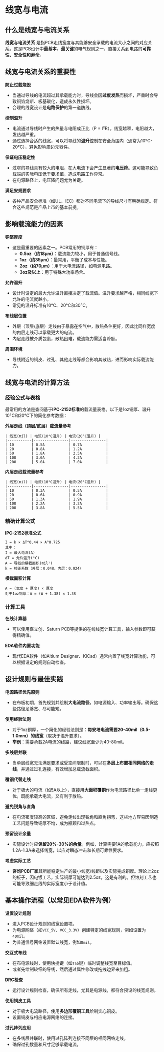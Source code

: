 # 线宽与电流

## 什么是线宽与电流关系

**线宽与电流关系** 是指PCB走线宽度与其能够安全承载的电流大小之间的对应关系。这是PCB设计中**最基本、最关键**的电气规则之一，直接关系到电路的**可靠性、安全性和寿命**。



## 线宽与电流关系的重要性

**防止过载烧毁**

*   当通过导线的电流超过其承载能力时，导线会因**过度发热**而损坏，严重时会导致铜箔烧断、板基碳化，造成永久性损坏。
*   合理的线宽设计是**电路保护**的第一道防线。

**控制温升**

*   电流通过导线时产生的热量与电阻成正比（P = I²R）。线宽越窄，电阻越大，发热越严重。
*   通过选择合适的线宽，可以将导线的**温升**控制在安全范围内（通常为10°C-20°C），避免影响周边元器件。

**保证电压稳定性**

*   过窄的导线具有较大的电阻，在大电流下会产生显著的**电压降**。这可能导致负载端的实际电压低于要求值，造成电路工作异常。
*   在电源路径上，电压降问题尤为关键。

**满足安规要求**

*   各种产品安全标准（如UL、IEC）都对不同电流下的导线尺寸有明确规定。符合这些规范是产品上市的基本前提。



## 影响载流能力的因素

**铜箔厚度**

*   这是最重要的因素之一。PCB常用的铜厚有：
    *   **0.5oz（约18μm）**：载流能力较小，用于普通信号线。
    *   **1oz（约35μm）**：最常用，平衡了成本与性能。
    *   **2oz（约70μm）**：用于大电流路径，如电源电路。
    *   **3oz及以上**：用于特殊大功率场合。

**允许温升**

*   设计时设定的最大允许温升直接决定了载流值。温升要求越严格，相同线宽下允许的电流就越小。
*   常见的温升标准有10°C、20°C和30°C。

**布线层位置**

*   外层（顶层/底层）走线由于暴露在空气中，散热条件更好，因此比同样宽度的内层走线可以承载更大的电流。
*   内层走线被介质包裹，散热困难，载流能力需适当降额。

**周围环境**

*   导线附近的铜皮、过孔、其他走线等都会影响其散热，进而影响实际载流能力。



## 线宽与电流的计算方法

### 经验公式与表格

最常用的方法是查阅基于**IPC-2152标准**的载流量表格。以下是1oz铜厚、温升10°C和20°C下的简化参考数据：

**外层走线（顶层/底层）载流量参考**

```
| 线宽(mil) | 电流(10°C温升) | 电流(20°C温升) |
|-----------|----------------|----------------|
| 10        | 0.5A           | 0.7A           |
| 20        | 0.8A           | 1.2A           |
| 50        | 1.8A           | 2.5A           |
| 100       | 3.0A           | 4.2A           |
| 200       | 5.0A           | 7.0A           |
```

**内层走线载流量参考**
```
| 线宽(mil) | 电流(10°C温升) | 电流(20°C温升) |
|-----------|----------------|----------------|
| 10        | 0.3A           | 0.5A           |
| 20        | 0.6A           | 0.9A           |
| 50        | 1.3A           | 1.9A           |
| 100       | 2.2A           | 3.2A           |
| 200       | 3.8A           | 5.5A           |
```

### 精确计算公式

**IPC-2152标准公式**
```
I = k × ΔT^0.44 × A^0.725
其中：
I = 最大电流(A)
ΔT = 允许温升(°C)
A = 导线的横截面积(mil²)
k = 校正系数（外层：0.048，内层：0.024）
```

**横截面积计算**
```
A = (宽度 + 厚度) × 厚度
对于1oz铜厚：A = (W + 1.38) × 1.38
```

### 计算工具

**在线计算器**
*   可以使用嘉立创、Saturn PCB等提供的在线线宽计算工具，输入参数即可获得精确值。

**EDA软件内置功能**
*   现代EDA软件（如Altium Designer、KiCad）通常内置了线宽计算功能，可以根据设定的规则自动检查。



## 设计规则与最佳实践

**电源路径优先原则**

*   在布板初期，首先规划并绘制**大电流路径**，如电源输入、功率输出等。确保这些路径足够宽、尽可能短。

**使用经验法则**

*   对于1oz铜厚，一个简化的经验法则是：**每安培电流需要20-40mil（0.5-1.0mm）的线宽**（取决于温升要求）。
*   **举例**：需要承载2A电流的线路，建议线宽至少为40-80mil。

**多线层并联**

*   当单层线宽无法满足要求或受空间限制时，可以在**多层上布置相同网络的走线**，并通过过孔连接，有效增加总载流截面积。

**覆铜代替走线**

*   对于极大的电流（如5A以上），直接用**大面积覆铜**作为电流路径比单一走线更优，既能承载大电流，又有利于散热。

**避免锐角与直角**

*   在电流密度较高的区域，避免走线出现锐角和直角拐弯，这些地方容易因制造工艺问题导致铜厚不均，成为瓶颈和过热点。

**预留设计余量**

*   实际设计时应**保留20%-30%的余量**。例如，计算需要1A的承载能力，应按照1.2A-1.3A来选择线宽，以应对瞬态冲击和长期可靠性要求。

**考虑实际工艺**

*   **咨询PCB厂家**其所能稳定生产的最小线宽/线距以及实际完成铜厚。理论上2oz的板子，因电镀工艺，实际铜厚可能达到2.5oz，这是有利的。但蚀刻工艺也可能导致细走线的实际宽度小于设计值。



## 基本操作流程（以常见EDA软件为例）

**设置设计规则**
*   进入PCB设计规则的线宽设置项。
*   为电源网络（如`VCC_5V`、`VCC_3.3V`）创建特定的线宽规则，例如设置为`40mil`。
*   为普通信号网络设置默认线宽，例如`8mil`。

**交互式布线**
*   在布电源线时，使用快捷键（如`Tab`键）临时调整线宽至目标值。
*   或者先绘制较细的导线，然后通过属性修改或拖拽边界来加粗。

**DRC检查**
*   运行设计规则检查，确保所有走线，尤其是电源线，都符合预设的线宽规则。

**使用铜皮工具**
*   对于极大电流路径，使用**多边形覆铜工具**绘制实心铜皮。
*   设置铜皮与相应电源网络的连接。

**过孔阵列应用**
*   在多线层并联时，使用过孔阵列连接不同层的相同网络走线。
*   确保过孔数量和尺寸足够承载电流。